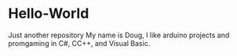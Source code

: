 # Hello-World
Just another repository
My name is Doug, I like arduino projects and promgaming in C#, CC++, and Visual Basic.
